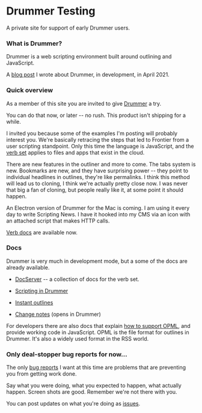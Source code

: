 # Drummer Testing

A private site for support of early Drummer users. 

### What is Drummer?

Drummer is a web scripting environment built around outlining and JavaScript.

A <a href="http://scripting.com/2021/04/03/133021.html?title=theMakingOfDrummer">blog post</a> I wrote about Drummer, in development, in April 2021. 

### Quick overview

As a member of this site you are invited to give <a href="http://drummer.scripting.com/">Drummer</a> a try.

You can do that now, or later -- no rush. This product isn't shipping for a while.

I invited you because some of the examples I'm posting will probably interest you. We're basically retracing the steps that led to Frontier from a user scripting standpoint. Only this time the language is JavaScript, and the <a href="http://scripting.com/code/docserver/?verb=op.go">verb set</a> applies to files and apps that exist in the cloud. 

There are new features in the outliner and more to come. The tabs system is new. Bookmarks are new, and they have surprising power -- they point to individual headlines in outlines, they're like permalinks. I think this method will lead us to cloning, I think we're actually pretty close now. I was never that big a fan of cloning, but people really like it, at some point it should happen. 

An Electron version of Drummer for the Mac is coming. I am using it every day to write Scripting News. I have it hooked into my CMS via an icon with an attached script that makes HTTP calls. 

<a href="http://scripting.com/code/docserver/?verb=op.go">Verb docs</a> are available now. 

### Docs

Drummer is very much in development mode, but a some of the docs are already available. 

* <a href="http://docserver.scripting.com/">DocServer</a> -- a collection of docs for the verb set.

* <a href="http://docserver.scripting.com/drummer/scripting.opml">Scripting in Drummer</a>

* <a href="http://docserver.scripting.com/drummer/instantOutlines.opml">Instant outlines</a>

* <a href="http://drummer.scripting.com/davewiner/drummer/changeNotes.opml">Change notes</a> (opens in Drummer)

For developers there are also docs that explain <a href="http://this.how/opmlChecklist/">how to support OPML</a>, and provide working code in JavaScript. OPML is the file format for outlines in Drummer. It's also a widely used format in the RSS world.  

### Only deal-stopper bug reports for now...

The only <a href="https://github.com/scripting/drummerTesting/issues">bug reports</a> I want at this time are problems that are preventing you from getting work done. 

Say what you were doing, what you expected to happen, what actually happen. Screen shots are good. Remember we're not there with you.

You can post updates on what you're doing as <a href="https://github.com/scripting/drummerTesting/issues">issues</a>. 

